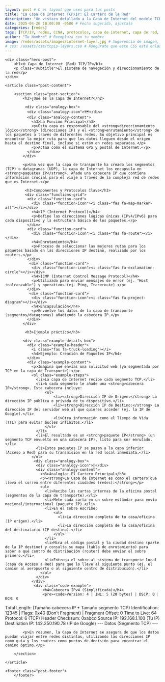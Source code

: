```yaml
---
layout: post # O el layout que uses para tus posts
title: "La Capa de Internet TCP/IP: El Cartero de la Red"
description: "Un vistazo detallado a la Capa de Internet del modelo TCP/IP, responsable del direccionamiento y enrutamiento de paquetes."
date: 2025-04-26 10:00:00 -0500 # Fecha sugerida, ajústala
categories: [redes]
tags: [TCP/IP, redes, CCNA, protocolos, capa de internet, capa de red, IP, enrutamiento, ICMP]
author: "Tu Nombre" # Reemplaza con tu nombre
image: /redes/assets/images/internet-layer.jpg # Sugerencia de imagen, crea o busca una adecuada
# css: /assets/css/tcpip-layers.css # Asegúrate que este CSS esté enlazado en tu layout
---
```


<div class="container post-content-jekyll">

    <div class="hero-post">
        <h1>🌐 Capa de Internet (Red) TCP/IP</h1>
        <p class="subtitle">El sistema de navegación y direccionamiento de la red</p>
    </div>

    <article class="post-content">

        <section class="post-section">
            <h2>¿Qué es la Capa de Internet?</h2>

             <div class="analogy-box">
              <div class="analogy-icon">🗺️</div>
              <div class="analogy-content">
                <h3>La Función Principal</h3>
                <p>Esta capa es responsable del <strong>direccionamiento lógico</strong> (direcciones IP) y el <strong>enrutamiento</strong> de los paquetes a través de diferentes redes. Su objetivo principal es encontrar la mejor ruta para que los datos lleguen desde el origen hasta el destino final, incluso si están en redes separadas.</p>
                <p>Actúa como el sistema GPS y postal de Internet.</p>
              </div>
            </div>

            <p>Una vez que la capa de transporte ha creado los segmentos (TCP) o datagramas (UDP), la capa de Internet los encapsula en <strong>paquetes IP</strong>. Añade una cabecera IP que contiene información crucial para el viaje a través de la compleja red de redes que es Internet.</p>

             <h3>Componentes y Protocolos Clave</h3>
             <div class="functions-grid">
              <div class="function-card">
                <div class="function-icon"><i class="fas fa-map-marker-alt"></i></div>
                <h4>IP (Internet Protocol)</h4>
                <p>Define las direcciones lógicas únicas (IPv4/IPv6) para cada dispositivo y la estructura básica de los paquetes.</p>
              </div>
              <div class="function-card">
                <div class="function-icon"><i class="fas fa-route"></i></div>
                <h4>Enrutamiento</h4>
                <p>Proceso de seleccionar las mejores rutas para los paquetes basado en las direcciones IP destino, realizado por los routers.</p>
              </div>
               <div class="function-card">
                <div class="function-icon"><i class="fas fa-exclamation-circle"></i></div>
                <h4>ICMP (Internet Control Message Protocol)</h4>
                <p>Utilizado para enviar mensajes de error (ej. "Host inalcanzable") y operativos (ej. Ping, Traceroute).</p>
              </div>
               <div class="function-card">
                <div class="function-icon"><i class="fas fa-project-diagram"></i></div>
                <h4>Encapsulación</h4>
                <p>Envuelve los datos de la capa de transporte (segmentos/datagramas) añadiendo la cabecera IP.</p>
              </div>
            </div>

             <h3>Ejemplo práctico</h3>

            <div class="example-details-box">
              <div class="example-header">
                <i class="fas fa-truck-loading"></i>
                <h4>Ejemplo: Creación de Paquetes IP</h4>
              </div>
              <div class="example-content">
                <p>Imagina que envías una solicitud web (ya segmentada por TCP en la capa de Transporte):</p>
                <ol class="example-steps">
                  <li>La capa de Internet recibe cada segmento TCP.</li>
                  <li>A cada segmento le añade una <strong>cabecera IP</strong>. Esta cabecera incluye:
                      <ul>
                          <li><strong>Dirección IP de Origen:</strong> La dirección IP pública o privada de tu dispositivo.</li>
                          <li><strong>Dirección IP de Destino:</strong> La dirección IP del servidor web al que quieres acceder (ej. la IP de Google).</li>
                          <li>Otra información como el Tiempo de Vida (TTL) para evitar bucles infinitos.</li>
                      </ul>
                  </li>
                  <li>El resultado es un <strong>paquete IP</strong> (un segmento TCP envuelto en una cabecera IP), listo para ser enrutado.</li>
                  <li>Estos paquetes IP se pasan a la capa inferior (Acceso a Red) para su transmisión en la red local inmediata.</li>
                </ol>
                 <div class="analogy-box">
                  <div class="analogy-icon">📮</div>
                  <div class="analogy-content">
                    <h3>Analogía: El Cartero Principal</h3>
                    <p><strong>La Capa de Internet es como el cartero que lleva el correo entre diferentes ciudades (redes):</strong></p>
                    <ul>
                      <li>Recibe las cartas internas de la oficina postal (segmentos de la capa de transporte).</li>
                      <li>Mete cada carta en un sobre estándar para envío nacional/internacional (paquete IP).</li>
                      <li>En el sobre escribe:
                          <ul>
                            <li>La dirección completa de tu casa/oficina (IP origen).</li>
                            <li>La dirección completa de la casa/oficina del destinatario (IP destino).</li>
                          </ul>
                      </li>
                      <li>Mira el código postal y la ciudad destino (parte de la IP destino) y consulta su mapa (tabla de enrutamiento) para saber a qué centro de distribución (router) debe enviar el sobre primero.</li>
                      <li>Entrega el sobre al sistema de transporte local (capa de Acceso a Red) para que lo lleve al siguiente punto (ej. el camión al aeropuerto o al siguiente centro de distribución).</li>
                    </ul>
                  </div>
                </div>
                 <div class="code-example">
                     <h4>Cabecera IPv4 (Simplificada)</h4>
                     <pre><code>Version: 4 | IHL: 5 (20 bytes) | DSCP: 0 | ECN: 0
Total Length: (Tamaño cabecera IP + Tamaño segmento TCP)
Identification: 12345 | Flags: 0x40 (Don't Fragment) | Fragment Offset: 0
Time to Live: 64
Protocol: 6 (TCP)
Header Checksum: 0xabcd
Source IP: 192.168.1.100 (Tu IP)
Destination IP: 142.250.190.78 (IP de Google)
--- Datos (Segmento TCP) ---
</code></pre>
                </div>
              </div>
            </div>

            <p>En resumen, la Capa de Internet se asegura de que los datos puedan viajar entre redes distintas, utilizando las direcciones IP como guía y los routers como puntos de decisión para encontrar el camino óptimo.</p>

        </section>

    </article>

    <footer class="post-footer">
        </footer>

</div>
